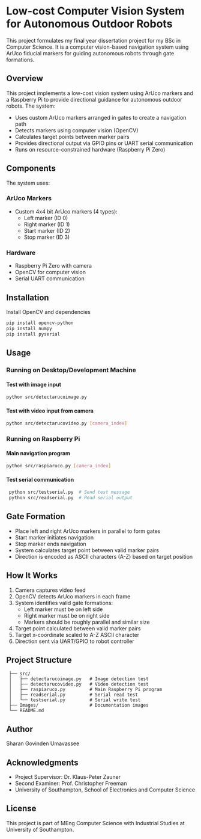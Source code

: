 # Low-cost Computer Vision System for Autonomous Outdoor Robots

This project formulates my final year dissertation project for my BSc in Computer Science. It is a computer vision-based navigation system using ArUco fiducial markers for guiding autonomous robots through gate formations.

## Overview

This project implements a low-cost vision system using ArUco markers and a Raspberry Pi to provide directional guidance for autonomous outdoor robots. The system:

- Uses custom ArUco markers arranged in gates to create a navigation path
- Detects markers using computer vision (OpenCV)
- Calculates target points between marker pairs
- Provides directional output via GPIO pins or UART serial communication
- Runs on resource-constrained hardware (Raspberry Pi Zero)

## Components

The system uses:

### ArUco Markers

- Custom 4x4 bit ArUco markers (4 types):
  - Left marker (ID 0)
  - Right marker (ID 1)
  - Start marker (ID 2)
  - Stop marker (ID 3)

### Hardware

- Raspberry Pi Zero with camera
- OpenCV for computer vision
- Serial UART communication

## Installation

Install OpenCV and dependencies

```bash
pip install opencv-python
pip install numpy
pip install pyserial
```

## Usage

### Running on Desktop/Development Machine

#### Test with image input

```bash
python src/detectarucoimage.py
```

#### Test with video input from camera

```bash
python src/detectarucovideo.py [camera_index]
```

### Running on Raspberry Pi

#### Main navigation program

```bash
python src/raspiaruco.py [camera_index]
```

#### Test serial communication

```bash
 python src/testserial.py  # Send test message
 python src/readserial.py  # Read serial output
```

## Gate Formation

- Place left and right ArUco markers in parallel to form gates
- Start marker initiates navigation
- Stop marker ends navigation
- System calculates target point between valid marker pairs
- Direction is encoded as ASCII characters (A-Z) based on target position

## How It Works

1. Camera captures video feed
2. OpenCV detects ArUco markers in each frame
3. System identifies valid gate formations:
   - Left marker must be on left side
   - Right marker must be on right side
   - Markers should be roughly parallel and similar size
4. Target point calculated between valid marker pairs
5. Target x-coordinate scaled to A-Z ASCII character
6. Direction sent via UART/GPIO to robot controller

## Project Structure

```
 ├── src/
 │   ├── detectarucoimage.py   # Image detection test
 │   ├── detectarucovideo.py   # Video detection test  
 │   ├── raspiaruco.py         # Main Raspberry Pi program
 │   ├── readserial.py         # Serial read test
 │   └── testserial.py         # Serial write test
 ├── Images/                   # Documentation images
 └── README.md
```

## Author

Sharan Govinden Umavassee

## Acknowledgments

- Project Supervisor: Dr. Klaus-Peter Zauner
- Second Examiner: Prof. Christopher Freeman
- University of Southampton, School of Electronics and Computer Science

## License

This project is part of MEng Computer Science with Industrial Studies at University of Southampton.
